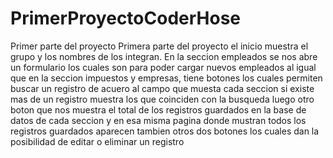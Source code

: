 # PrimerProyectoCoderHose
Primer parte del proyecto
Primera parte del proyecto el inicio muestra el grupo y los nombres de los integran.
En la seccion empleados se nos abre un formulario los cuales son para poder cargar nuevos empleados al igual que en la seccion impuestos y empresas,
tiene botones los cuales permiten buscar un registro de acuero al campo que muesta cada seccion si existe mas de un registro muestra los que coinciden con la busqueda luego otro boton que nos muestra el total de los registros guardados en la base de datos de cada seccion y en esa misma pagina donde mustran todos los registros guardados aparecen tambien otros dos botones los cuales dan la posibilidad de editar o eliminar un registro
